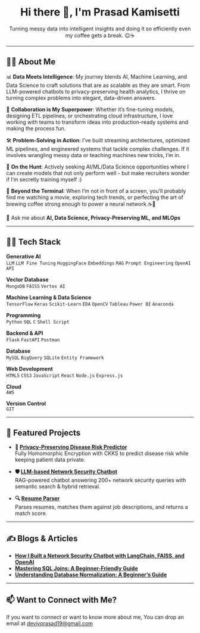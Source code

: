 <h1 align="center">Hi there 👋, I'm Prasad Kamisetti</h1>
<p align="center">
Turning messy data into intelligent insights and doing it so efficiently even my coffee gets a break. 😉☕</p>

------------------------------------------------------------------------------------------------------------------------------------------------------
## 🙎‍♂️ About Me

📊 **Data Meets Intelligence**: My journey blends AI, Machine Learning, and Data Science to craft solutions that are as scalable as they are smart. From LLM-powered chatbots to privacy-preserving health analytics, I thrive on turning complex problems into elegant, data-driven answers.

🤝 **Collaboration is My Superpower**: Whether it’s fine-tuning models, designing ETL pipelines, or orchestrating cloud infrastructure, I love working with teams to transform ideas into production-ready systems and making the process fun.

🛠 **Problem-Solving in Action**: I’ve built streaming architectures, optimized ML pipelines, and engineered systems that tackle complex challenges. If it involves wrangling messy data or teaching machines new tricks, I’m in. 

🎯 **On the Hunt**: Actively seeking AI/ML/Data Science opportunities where I can create models that not only perform well - but make recruiters wonder if I’m secretly training myself :) 

🌟 **Beyond the Terminal**: When I’m not in front of a screen, you’ll probably find me watching a movie, exploring tech trends, or perfecting the art of brewing coffee strong enough to power a neural network.☕🤖

💬 Ask me about **AI, Data Science, Privacy-Preserving ML, and MLOps**

------------------------------------------------------------------------------------------------------------------------------------------------------

## 🧑‍💻 Tech Stack

**Generative AI**  
`LLM` `LLM Fine Tuning` `HuggingFace` `Embeddings` `RAG` `Prompt Engineering` `OpenAI API`

**Vector Database**  
`MongoDB` `FAISS` `Vertex AI`

**Machine Learning & Data Science**  
`TensorFlow` `Keras` `Scikit-Learn` `EDA` `OpenCV` `Tableau` `Power BI` `Anaconda`

**Programming**  
`Python` `SQL` `C` `Shell Script`

**Backend & API**  
`Flask` `FastAPI` `Postman`

**Database**  
`MySQL` `BigQuery` `SQLite` `Entity Framework`

**Web Development**  
`HTML5` `CSS3` `JavaScript` `React` `Node.js` `Express.js`

**Cloud**  
`AWS` 

**Version Control**  
`GIT`

------------------------------------------------------------------------------------------------------------------------------------------------------

## 📌 Featured Projects

- **🔐 [Privacy-Preserving Disease Risk Predictor](https://github.com/prasad-kamisettti/FHE-on-disease-prediction-)**  
  Fully Homomorphic Encryption with CKKS to predict disease risk while keeping patient data private. 

- **🛡️ [LLM-based Network Security Chatbot](https://github.com/prasad-kamisettti/Network-Security---Q-A-Chatbot-Project)**  
  RAG-powered chatbot answering 200+ network security queries with semantic search & hybrid retrieval. 

- **🔍 [Resume Parser](https://github.com/prasad-kamisettti/resume-scanner-project-)**  
Parses resumes, matches them against job descriptions, and returns a match score.

------------------------------------------------------------------------------------------------------------------------------------------------------------------------------------------------------

## ✍️ Blogs & Articles
- **[How I Built a Network Security Chatbot with LangChain, FAISS, and OpenAI](https://medium.com/@vara2000prasad/building-a-network-security-chatbot-with-langchain-faiss-and-open-ai-7b96bb919db2)**
- **[Mastering SQL Joins: A Beginner-Friendly Guide](https://medium.com/@vara2000prasad/mastering-sql-joins-a-beginner-friendly-guide-b534ea5b9c89)**
- **[Understanding Database Normalization: A Beginner’s Guide](https://medium.com/@vara2000prasad/understanding-database-normalization-a-beginners-guide-bf96e2490905)**


------------------------------------------------------------------------------------------------------------------------------------------------------------------------------------------------------
## 📫 Want to Connect with Me?
If you want to connect or want to know more about me, You can drop an email at devivprasad19@gmail.com
